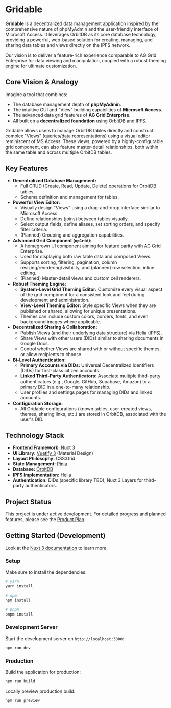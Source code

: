 # Gridable

**Gridable** is a decentralized data management application inspired by the comprehensive nature of phpMyAdmin and the user-friendly interface of Microsoft Access. It leverages OrbitDB as its core database technology, providing a powerful, web-based solution for creating, managing, and sharing data tables and views directly on the IPFS network.

Our vision is to deliver a feature-rich experience comparable to AG Grid Enterprise for data viewing and manipulation, coupled with a robust theming engine for ultimate customization.

## Core Vision & Analogy

Imagine a tool that combines:
*   The database management depth of **phpMyAdmin**.
*   The intuitive GUI and "View" building capabilities of **Microsoft Access**.
*   The advanced data grid features of **AG Grid Enterprise**.
*   All built on a **decentralized foundation** using OrbitDB and IPFS.

Gridable allows users to manage OrbitDB tables directly and construct complex "Views" (queries/data representations) using a visual editor reminiscent of MS Access. These views, powered by a highly-configurable grid component, can also feature master-detail relationships, both within the same table and across multiple OrbitDB tables.

## Key Features

*   **Decentralized Database Management:**
    *   Full CRUD (Create, Read, Update, Delete) operations for OrbitDB tables.
    *   Schema definition and management for tables.
*   **Powerful View Editor:**
    *   Visually design "Views" using a drag-and-drop interface similar to Microsoft Access.
    *   Define relationships (joins) between tables visually.
    *   Select output fields, define aliases, set sorting orders, and specify filter criteria.
    *   (Planned) Grouping and aggregation capabilities.
*   **Advanced Grid Component (`upGrid`):**
    *   A homegrown UI component aiming for feature parity with AG Grid Enterprise.
    *   Used for displaying both raw table data and composed Views.
    *   Supports sorting, filtering, pagination, column resizing/reordering/visibility, and (planned) row selection, inline editing.
    *   (Planned) Master-detail views and custom cell renderers.
*   **Robust Theming Engine:**
    *   **System-Level Grid Theming Editor:** Customize every visual aspect of the grid component for a consistent look and feel during development and administration.
    *   **View-Level Theming Editor:** Style specific Views when they are published or shared, allowing for unique presentations.
    *   Themes can include custom colors, borders, fonts, and even background images where applicable.
*   **Decentralized Sharing & Collaboration:**
    *   Publish Views (and their underlying data structure) via Helia (IPFS).
    *   Share Views with other users (DIDs) similar to sharing documents in Google Docs.
    *   Control whether Views are shared with or without specific themes, or allow recipients to choose.
*   **Bi-Level Authentication:**
    *   **Primary Accounts via DIDs:** Universal Decentralized Identifiers (DIDs) for first-class citizen accounts.
    *   **Linked Third-Party Authenticators:** Associate multiple third-party authenticators (e.g., Google, GitHub, Supabase, Amazon) to a primary DID in a one-to-many relationship.
    *   User profiles and settings pages for managing DIDs and linked accounts.
*   **Configuration Storage:**
    *   All Gridable configurations (known tables, user-created views, themes, sharing links, etc.) are stored in OrbitDB, associated with the user's DID.

## Technology Stack

*   **Frontend Framework:** [Nuxt 3](https://nuxt.com/)
*   **UI Library:** [Vuetify 3](https://vuetifyjs.com/) (Material Design)
*   **Layout Philosophy:** CSS:Grid
*   **State Management:** [Pinia](https://pinia.vuejs.org/)
*   **Database:** [OrbitDB](https://orbitdb.org/)
*   **IPFS Implementation:** [Helia](https://helia.io/)
*   **Authentication:** DIDs (specific library TBD), Nuxt 3 Layers for third-party authenticators.

## Project Status

This project is under active development. For detailed progress and planned features, please see the [Product Plan](./docs/product-plan.md).

## Getting Started (Development)

Look at the [Nuxt 3 documentation](https://nuxt.com/docs/getting-started/installation) to learn more.

### Setup

Make sure to install the dependencies:

```bash
# yarn
yarn install

# npm
npm install

# pnpm
pnpm install
```

### Development Server

Start the development server on `http://localhost:3000`:

```bash
npm run dev
```

### Production

Build the application for production:

```bash
npm run build
```

Locally preview production build:

```bash
npm run preview
```
